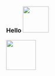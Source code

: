 ### Hello <img src="https://media0.giphy.com/media/UtP9E1MUsYIFhmvk5r/giphy.gif" width="70">

<img src="https://media0.giphy.com/media/QgiySgKYUNmJXRPQPg/giphy.gif" width="80">
